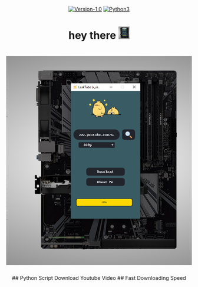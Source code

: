   
  <div align="center">
  
  [![Version-1.0](https://img.shields.io/badge/version-1.0-green)](https://github.com/Datalux/Osintgram/releases/tag/1.0)
  [![Python3](https://img.shields.io/badge/language-Python3-red)](https://img.shields.io/badge/language-Python3-red)
   <h1>
    hey there
    <img src="image\Screenshot.png" width="30px"/>
  </h1>
  </div>
  <div align="center">
     <h1>
    <img src="image\Screenshot.png" />
  </h1>
  ## Python Script Download Youtube Video 
  ## Fast Downloading Speed 
 
  </div>
